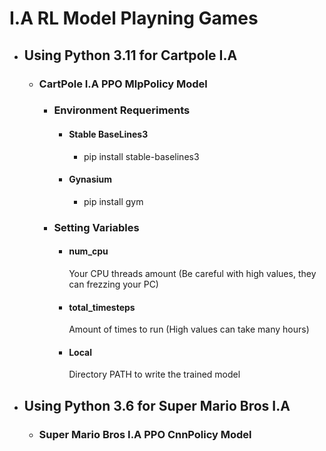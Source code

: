 # I.A RL Model Playning Games

- ## Using Python 3.11 for Cartpole I.A

    - ### CartPole I.A PPO MlpPolicy Model

        - ### Environment Requeriments

            - #### Stable BaseLines3 
                - pip install stable-baselines3

            - #### Gynasium
                - pip install gym
 
        - ### Setting Variables

            - #### num_cpu 
                Your CPU threads amount (Be careful with high values, they can frezzing your PC)

            - #### total_timesteps
                Amount of times to run (High values can take many hours)

            - #### Local
                Directory PATH to write the trained model

- ## Using Python 3.6 for Super Mario Bros I.A

    - ### Super Mario Bros I.A PPO CnnPolicy Model

